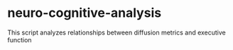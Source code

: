 # neuro-cognitive-analysis
This script analyzes relationships between diffusion metrics and executive function
